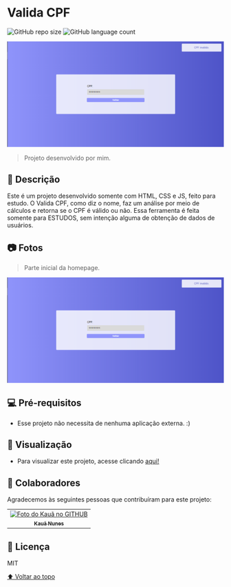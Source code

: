 # Valida CPF

<!---Esses são exemplos. Veja https://shields.io para outras pessoas ou para personalizar este conjunto de escudos. Você pode querer incluir dependências, status do projeto e informações de licença aqui--->

![GitHub repo size](https://img.shields.io/github/languages/code-size/kauanunnes/valida-cpf?style=for-the-badge)
![GitHub language count](https://img.shields.io/badge/LANGUAGE__COUNT-3-blue?style=for-the-badge)

<img src="media/photos/home.png" alt="Home">

> Projeto desenvolvido por mim.

## 📝 Descrição
Este é um projeto desenvolvido somente com HTML, CSS e JS, feito para estudo. O Valida CPF, como diz o nome, faz um análise por meio de cálculos e retorna se o CPF é válido ou não. Essa ferramenta é feita somente para ESTUDOS, sem intenção alguma de obtenção de dados de usuários.

## 📷 Fotos

> Parte inicial da homepage.
<img src="media/photos/home.png" alt="exemplo imagem">

## 💻 Pré-requisitos

* Esse projeto não necessita de nenhuma aplicação externa. :) 

## 🔗 Visualização

* Para visualizar este projeto, acesse clicando [aqui!](https://valida-cpf.vercel.app/)

## 🤝 Colaboradores

Agradecemos às seguintes pessoas que contribuíram para este projeto:

<table>
  <tr>
    <td align="center">
      <a href="#">
        <img src="https://avatars.githubusercontent.com/u/62390986?v=4" width="100px;" alt="Foto do Kauã no GITHUB"/><br>
        <sub>
          <b>Kauã Nunes</b>
        </sub>
      </a>
    </td>
  </tr>
</table>


## 📝 Licença

MIT

[⬆ Voltar ao topo](#elixr)<br>